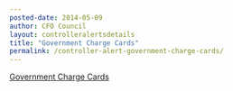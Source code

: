 ```yaml
---
posted-date: 2014-05-09
author: CFO Council
layout: controlleralertsdetails
title: "Government Charge Cards"
permalink: /controller-alert-government-charge-cards/
---
```


[Government Charge Cards]({{site.baseurl}}/assets/files/CONTROLLER-Alert-12-5-2014.pdf)
